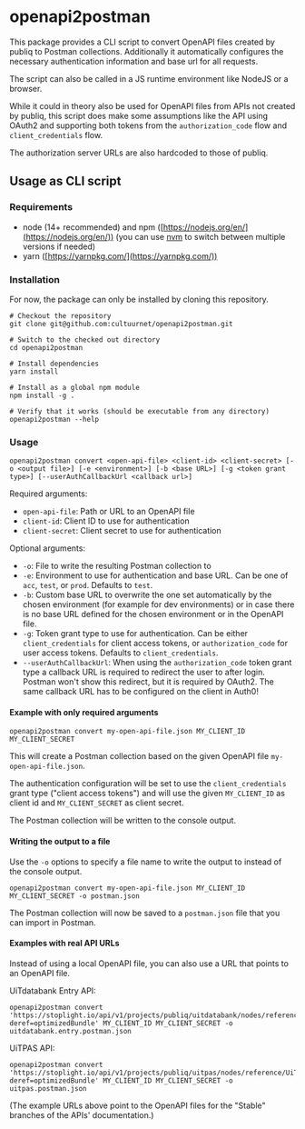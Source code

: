 # openapi2postman

This package provides a CLI script to convert OpenAPI files created by publiq to Postman collections.
Additionally it automatically configures the necessary authentication information and base url for all requests.

The script can also be called in a JS runtime environment like NodeJS or a browser.

While it could in theory also be used for OpenAPI files from APIs not created by publiq, this script does make some assumptions like the API using OAuth2 and supporting both tokens from the `authorization_code` flow and `client_credentials` flow.

The authorization server URLs are also hardcoded to those of publiq.

## Usage as CLI script

### Requirements

- node (14+ recommended) and npm ([https://nodejs.org/en/](https://nodejs.org/en/)) (you can use [nvm](https://github.com/nvm-sh/nvm) to switch between multiple versions if needed)
- yarn ([https://yarnpkg.com/](https://yarnpkg.com/))

### Installation

For now, the package can only be installed by cloning this repository.

```
# Checkout the repository
git clone git@github.com:cultuurnet/openapi2postman.git

# Switch to the checked out directory
cd openapi2postman

# Install dependencies
yarn install

# Install as a global npm module
npm install -g .

# Verify that it works (should be executable from any directory)
openapi2postman --help
```

### Usage

```
openapi2postman convert <open-api-file> <client-id> <client-secret> [-o <output file>] [-e <environment>] [-b <base URL>] [-g <token grant type>] [--userAuthCallbackUrl <callback url>]
```

Required arguments:

-  `open-api-file`: Path or URL to an OpenAPI file
-  `client-id`: Client ID to use for authentication
-  `client-secret`: Client secret to use for authentication

Optional arguments:

- `-o`: File to write the resulting Postman collection to
- `-e`: Environment to use for authentication and base URL. Can be one of `acc`, `test`, or `prod`. Defaults to `test`.
- `-b`: Custom base URL to overwrite the one set automatically by the chosen environment (for example for dev environments) or in case there is no base URL defined for the chosen environment or in the OpenAPI file.
- `-g`: Token grant type to use for authentication. Can be either `client_credentials` for client access tokens, or `authorization_code` for user access tokens. Defaults to `client_credentials`.
- `--userAuthCallbackUrl`: When using the `authorization_code` token grant type a callback URL is required to redirect the user to after login. Postman won't show this redirect, but it is required by OAuth2. The same callback URL has to be configured on the client in Auth0!

#### Example with only required arguments

```
openapi2postman convert my-open-api-file.json MY_CLIENT_ID MY_CLIENT_SECRET
```

This will create a Postman collection based on the given OpenAPI file `my-open-api-file.json`.

The authentication configuration will be set to use the `client_credentials` grant type ("client access tokens") and will use the given `MY_CLIENT_ID` as client id and `MY_CLIENT_SECRET` as client secret.

The Postman collection will be written to the console output.

#### Writing the output to a file

Use the `-o` options to specify a file name to write the output to instead of the console output.

```
openapi2postman convert my-open-api-file.json MY_CLIENT_ID MY_CLIENT_SECRET -o postman.json
```

The Postman collection will now be saved to a `postman.json` file that you can import in Postman.

#### Examples with real API URLs

Instead of using a local OpenAPI file, you can also use a URL that points to an OpenAPI file.

UiTdatabank Entry API:
```
openapi2postman convert 'https://stoplight.io/api/v1/projects/publiq/uitdatabank/nodes/reference/entry.json?deref=optimizedBundle' MY_CLIENT_ID MY_CLIENT_SECRET -o uitdatabank.entry.postman.json
```

UiTPAS API:
```
openapi2postman convert 'https://stoplight.io/api/v1/projects/publiq/uitpas/nodes/reference/UiTPAS.v2.json?deref=optimizedBundle' MY_CLIENT_ID MY_CLIENT_SECRET -o uitpas.postman.json
```

(The example URLs above point to the OpenAPI files for the "Stable" branches of the APIs' documentation.)
